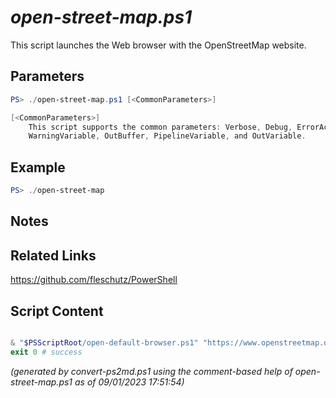 *open-street-map.ps1*
================

This script launches the Web browser with the OpenStreetMap website.

Parameters
----------
```powershell
PS> ./open-street-map.ps1 [<CommonParameters>]

[<CommonParameters>]
    This script supports the common parameters: Verbose, Debug, ErrorAction, ErrorVariable, WarningAction, 
    WarningVariable, OutBuffer, PipelineVariable, and OutVariable.
```

Example
-------
```powershell
PS> ./open-street-map

```

Notes
-----

Related Links
-------------
https://github.com/fleschutz/PowerShell

Script Content
--------------
```powershell

& "$PSScriptRoot/open-default-browser.ps1" "https://www.openstreetmap.org"
exit 0 # success
```

*(generated by convert-ps2md.ps1 using the comment-based help of open-street-map.ps1 as of 09/01/2023 17:51:54)*
